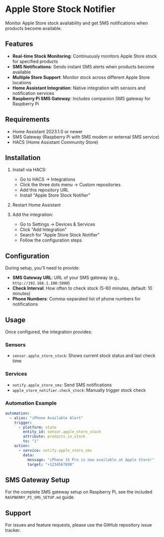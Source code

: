# Apple Store Stock Notifier

Monitor Apple Store stock availability and get SMS notifications when products become available.

## Features

- **Real-time Stock Monitoring**: Continuously monitors Apple Store stock for specified products
- **SMS Notifications**: Sends instant SMS alerts when products become available
- **Multiple Store Support**: Monitor stock across different Apple Store locations
- **Home Assistant Integration**: Native integration with sensors and notification services
- **Raspberry Pi SMS Gateway**: Includes companion SMS gateway for Raspberry Pi

## Requirements

- Home Assistant 2023.1.0 or newer
- SMS Gateway (Raspberry Pi with SMS modem or external SMS service)
- HACS (Home Assistant Community Store)

## Installation

1. Install via HACS:
   - Go to HACS → Integrations
   - Click the three dots menu → Custom repositories
   - Add this repository URL
   - Install "Apple Store Stock Notifier"

2. Restart Home Assistant

3. Add the integration:
   - Go to Settings → Devices & Services
   - Click "Add Integration"
   - Search for "Apple Store Stock Notifier"
   - Follow the configuration steps

## Configuration

During setup, you'll need to provide:

- **SMS Gateway URL**: URL of your SMS gateway (e.g., `http://192.168.1.100:5000`)
- **Check Interval**: How often to check stock (5-60 minutes, default: 10 minutes)
- **Phone Numbers**: Comma-separated list of phone numbers for notifications

## Usage

Once configured, the integration provides:

### Sensors
- `sensor.apple_store_stock`: Shows current stock status and last check time

### Services
- `notify.apple_store_sms`: Send SMS notifications
- `apple_store_notifier.check_stock`: Manually trigger stock check

### Automation Example

```yaml
automation:
  - alias: "iPhone Available Alert"
    trigger:
      - platform: state
        entity_id: sensor.apple_store_stock
        attribute: products_in_stock
        to: "1"
    action:
      - service: notify.apple_store_sms
        data:
          message: "iPhone 15 Pro is now available at Apple Store!"
          target: "+1234567890"
```

## SMS Gateway Setup

For the complete SMS gateway setup on Raspberry Pi, see the included `RASPBERRY_PI_SMS_SETUP.md` guide.

## Support

For issues and feature requests, please use the GitHub repository issue tracker.